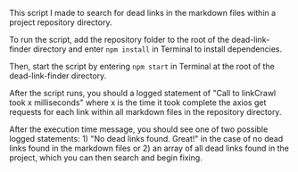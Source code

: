 This script I made to search for dead links in the markdown files within a project repository directory. 

To run the script, add the repository folder to the root of the dead-link-finder directory and enter `npm install` in Terminal to install dependencies. 

Then, start the script by entering `npm start` in Terminal at the root of the dead-link-finder directory. 

After the script runs, you should a logged statement of "Call to linkCrawl took x milliseconds" where x is the time it took complete the axios get requests for each link within all markdown files in the repository directory. 

After the execution time message, you should see one of two possible logged statements: 1) "No dead links found. Great!" in the case of no dead links found in the markdown files or 2) an array of all dead links found in the project, which you can then search and begin fixing. 
